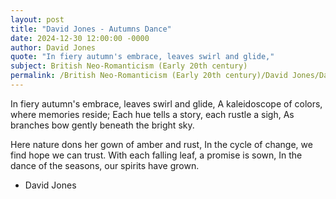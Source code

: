 ```yaml
---
layout: post
title: "David Jones - Autumns Dance"
date: 2024-12-30 12:00:00 -0000
author: David Jones
quote: "In fiery autumn's embrace, leaves swirl and glide,"
subject: British Neo-Romanticism (Early 20th century)
permalink: /British Neo-Romanticism (Early 20th century)/David Jones/David Jones - Autumns Dance
---
```


In fiery autumn's embrace, leaves swirl and glide,
A kaleidoscope of colors, where memories reside;
Each hue tells a story, each rustle a sigh,
As branches bow gently beneath the bright sky.

Here nature dons her gown of amber and rust,
In the cycle of change, we find hope we can trust.
With each falling leaf, a promise is sown,
In the dance of the seasons, our spirits have grown.

- David Jones
